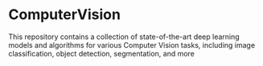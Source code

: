 # ComputerVision
This repository contains a collection of state-of-the-art deep learning models and algorithms for various Computer Vision tasks, including image classification, object detection, segmentation, and more
